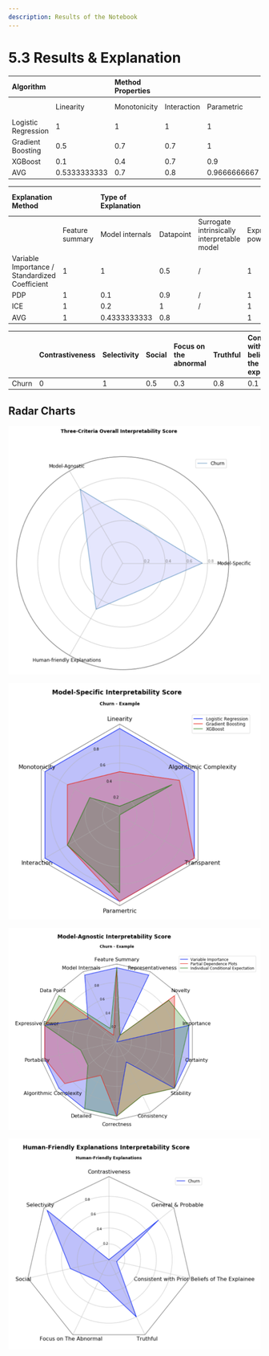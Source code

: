 ```yaml
---
description: Results of the Notebook
---
```


# 5.3 Results & Explanation

| Algorithm |  | Method Properties |  |  | Explanation Methods |  |
| :--- | :--- | :--- | :--- | :--- | :--- | :--- |
|  | Linearity | Monotonicity | Interaction | Parametric | Transparent | Algorithmic complexity |
| Logistic Regression | 1 | 1 | 1 | 1 | 1 | 1 |
| Gradient Boosting | 0.5 | 0.7 | 0.7 | 1 | 1 | 0.8 |
| XGBoost | 0.1 | 0.4 | 0.7 | 0.9 | 0 | 0.7 |
| AVG | 0.5333333333 | 0.7 | 0.8 | 0.9666666667 | 0.6666666667 | 0.8333333333 |



| Explanation Method |  | Type of Explanation |  |  |  | Explanation Methods |  |  |  |  | Properties of explanations |  |  |  |  |
| :--- | :--- | :--- | :--- | :--- | :--- | :--- | :--- | :--- | :--- | :--- | :--- | :--- | :--- | :--- | :--- |
|  | Feature summary | Model internals | Datapoint | Surrogate intrinsically interpretable model | Expressive power | Portability | Algorithmic complexity | Detailed | Correctness | Consistency | Stability | Certainty | Importance | Novelty | Representativeness |
| Variable Importance / Standardized Coefficient | 1 | 1 | 0.5 | / | 1 | 1 | 1 | 1 | 1 | 0.3 | 1 | 1 | 1 | 0 | 1 |
| PDP | 1 | 0.1 | 0.9 | / | 1 | 1 | 0.9 | 0.5 | 1 | 0.8 | 1 | 0.8 | 0.8 | 1 | 0.1 |
| ICE | 1 | 0.2 | 1 | / | 1 | 0.5 | 0.5 | 1 | 1 | 0.8 | 1 | 0.9 | 1 | 0.9 | 0.1 |
| AVG | 1 | 0.4333333333 | 0.8 |  | 1 | 0.8333333333 | 0.8 | 0.8333333333 | 1 | 0.6333333333 | 1 | 0.9 | 0.9333333333 | 0.6333333333 | 0.4 |



|  | Contrastiveness | Selectivity | Social | Focus on the abnormal | Truthful | Consistent with prior beliefs of the explainer | General and probable |
| :--- | :--- | :--- | :--- | :--- | :--- | :--- | :--- |
| Churn | 0 | 1 | 0.5 | 0.3 | 0.8 | 0.1 | 0.8 |

## Radar Charts

![](../.gitbook/assets/image-10-.png)

![](../.gitbook/assets/image-11-.png)

![](../.gitbook/assets/image-12-.png)

![](../.gitbook/assets/image-13-.png)

